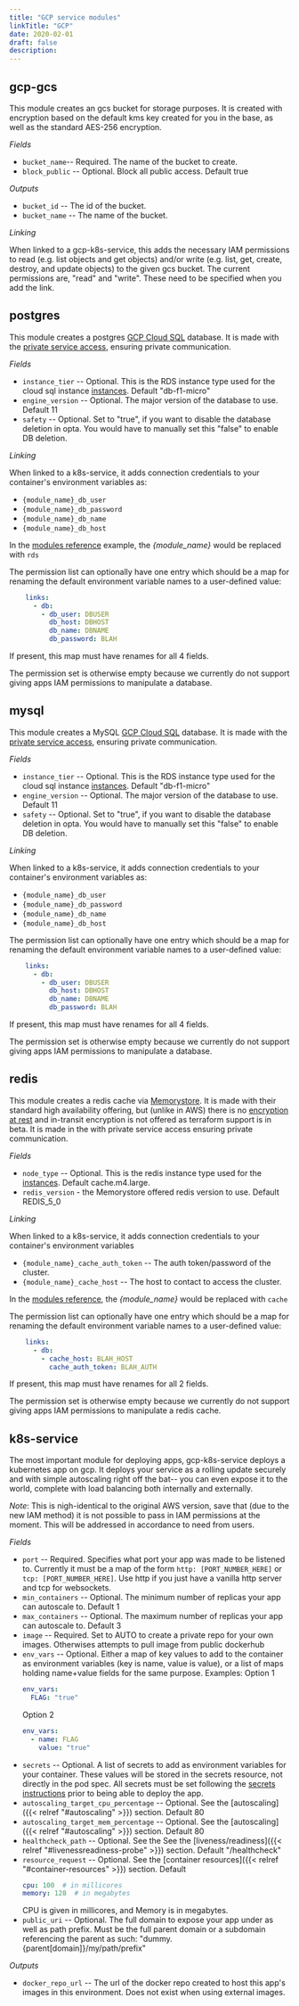 ```yaml
---
title: "GCP service modules"
linkTitle: "GCP"
date: 2020-02-01
draft: false
description: 
---
```


## gcp-gcs
This module creates an gcs bucket for storage purposes. It is created with encryption based on the default kms key 
created for you in the base, as well as the standard AES-256 encryption.

*Fields*
* `bucket_name`-- Required. The name of the bucket to create.
* `block_public` -- Optional. Block all public access. Default true

*Outputs*
* `bucket_id` -- The id of the bucket.
* `bucket_name` -- The name of the bucket.

*Linking*

When linked to a gcp-k8s-service, this adds the necessary IAM permissions to read
(e.g. list objects and get objects) and/or write (e.g. list, get,
create, destroy, and update objects) to the given gcs bucket.
The current permissions are, "read" and "write". These need to be
specified when you add the link.

## postgres
This module creates a postgres [GCP Cloud SQL](https://cloud.google.com/sql/docs/introduction) database. It is made with
the [private service access](https://cloud.google.com/vpc/docs/private-services-access), ensuring private communication.

*Fields*
* `instance_tier` -- Optional. This is the RDS instance type used for the cloud sql instance [instances](https://cloud.google.com/sql/pricing).
  Default "db-f1-micro"
* `engine_version` -- Optional. The major version of the database to use. Default 11
* `safety` -- Optional. Set to "true", if you want to disable the database deletion in opta. You would have to manually set this "false" to enable DB deletion.

*Linking*

When linked to a k8s-service, it adds connection credentials to your container's environment variables as:

* `{module_name}_db_user`
* `{module_name}_db_password`
* `{module_name}_db_name`
* `{module_name}_db_host`

In the [modules reference](/modules-reference) example, the _{module\_name}_ would be replaced with `rds`

The permission list can optionally have one entry which should be a map for renaming the default environment variable
names to a user-defined value:

```yaml
    links:
      - db:
        - db_user: DBUSER
          db_host: DBHOST
          db_name: DBNAME
          db_password: BLAH
```
If present, this map must have renames for all 4 fields.

The permission set is otherwise empty because we currently do not support giving apps IAM permissions to manipulate a database.

## mysql
This module creates a MySQL [GCP Cloud SQL](https://cloud.google.com/sql/docs/introduction) database. It is made with
the [private service access](https://cloud.google.com/vpc/docs/private-services-access), ensuring private communication.

*Fields*
* `instance_tier` -- Optional. This is the RDS instance type used for the cloud sql instance [instances](https://cloud.google.com/sql/pricing).
  Default "db-f1-micro"
* `engine_version` -- Optional. The major version of the database to use. Default 11
* `safety` -- Optional. Set to "true", if you want to disable the database deletion in opta. You would have to manually set this "false" to enable DB deletion.

*Linking*

When linked to a k8s-service, it adds connection credentials to your container's environment variables as:

* `{module_name}_db_user`
* `{module_name}_db_password`
* `{module_name}_db_name`
* `{module_name}_db_host`

The permission list can optionally have one entry which should be a map for renaming the default environment variable
names to a user-defined value:

```yaml
    links:
      - db:
        - db_user: DBUSER
          db_host: DBHOST
          db_name: DBNAME
          db_password: BLAH
```
If present, this map must have renames for all 4 fields.

The permission set is otherwise empty because we currently do not support giving apps IAM permissions to manipulate a database.

## redis
This module creates a redis cache via [Memorystore](https://cloud.google.com/memorystore/docs/redis/redis-overview). 
It is made with their standard high availability offering, but (unlike in AWS) there is no
[encryption at rest](https://stackoverflow.com/questions/58032778/gcp-cloud-memorystore-data-encryption-at-rest)
and in-transit encryption is not offered as terraform support is in beta. It is made in the with private service access
ensuring private communication.

*Fields*
* `node_type` -- Optional. This is the redis instance type used for the [instances](https://aws.amazon.com/elasticache/pricing/).
  Default cache.m4.large.
* `redis_version` - the Memorystore offered redis version to use. Default REDIS_5_0

*Linking*

When linked to a k8s-service, it adds connection credentials to your container's environment variables

* `{module_name}_cache_auth_token` -- The auth token/password of the cluster.
* `{module_name}_cache_host` -- The host to contact to access the cluster.

In the [modules reference](/modules-reference), the _{module\_name}_ would be replaced with `cache`

The permission list can optionally have one entry which should be a map for renaming the default environment variable
names to a user-defined value:

```yaml
    links:
      - db:
        - cache_host: BLAH_HOST
          cache_auth_token: BLAH_AUTH
```
If present, this map must have renames for all 2 fields.

The permission set is otherwise empty because we currently do not support giving apps IAM permissions to manipulate a redis cache.

## k8s-service
The most important module for deploying apps, gcp-k8s-service deploys a kubernetes app on gcp.
It deploys your service as a rolling update securely and with simple autoscaling right off the bat-- you
can even expose it to the world, complete with load balancing both internally and externally.

_Note_: This is nigh-identical to the original AWS version, save that (due to the new IAM method) it is not possible to pass in
IAM permissions at the moment. This will be addressed in accordance to need from users.

*Fields*
* `port` -- Required. Specifies what port your app was made to be listened to. Currently it must be a map of the form
  `http: [PORT_NUMBER_HERE]` or `tcp: [PORT_NUMBER_HERE]`. Use http if you just have a vanilla http server and tcp for
  websockets.
* `min_containers` -- Optional. The minimum number of replicas your app can autoscale to. Default 1
* `max_containers` -- Optional. The maximum number of replicas your app can autoscale to. Default 3
* `image` -- Required. Set to AUTO to create a private repo for your own images. Otherwises attempts to pull image from public dockerhub
* `env_vars` -- Optional. Either a map of key values to add to the container as environment variables (key is name,
  value is value), or a list of maps holding name+value fields for the same purpose.
  Examples:
  Option 1
  ```yaml
  env_vars:
    FLAG: "true"
  ```
  Option 2
  ```yaml
  env_vars:
    - name: FLAG
      value: "true"
  ```
* `secrets` -- Optional. A list of secrets to add as environment variables for your container. These values will be
  stored in the secrets resource, not directly in the pod spec. All secrets must be set following the [secrets instructions](/miscellaneous/secrets)
  prior to being able to deploy the app.
* `autoscaling_target_cpu_percentage` --  Optional. See the [autoscaling]({{< relref "#autoscaling" >}}) section. Default 80
* `autoscaling_target_mem_percentage` -- Optional. See the [autoscaling]({{< relref "#autoscaling" >}}) section. Default 80
* `healthcheck_path` -- Optional. See the See the [liveness/readiness]({{< relref "#livenessreadiness-probe" >}}) section. Default "/healthcheck"
* `resource_request` -- Optional. See the [container resources]({{< relref "#container-resources" >}}) section. Default
  ```yaml
  cpu: 100  # in millicores
  memory: 128  # in megabytes
  ```
  CPU is given in millicores, and Memory is in megabytes.
* `public_uri` -- Optional. The full domain to expose your app under as well as path prefix. Must be the full parent domain or a subdomain referencing the parent as such: "dummy.{parent[domain]}/my/path/prefix"


*Outputs*
* `docker_repo_url` -- The url of the docker repo created to host this app's images in this environment. Does not exist
  when using external images.
